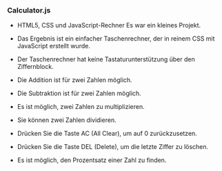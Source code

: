 ### Calculator.js

- HTML5, CSS und JavaScript-Rechner
  Es war ein kleines Projekt.

- Das Ergebnis ist ein einfacher Taschenrechner, der in reinem CSS mit JavaScript erstellt wurde.

- Der Taschenrechner hat keine Tastaturunterstützung über den Ziffernblock.

- Die Addition ist für zwei Zahlen möglich.
- Die Subtraktion ist für zwei Zahlen möglich.
- Es ist möglich, zwei Zahlen zu multiplizieren.
- Sie können zwei Zahlen dividieren.
- Drücken Sie die Taste AC (All Clear), um auf 0 zurückzusetzen.
- Drücken Sie die Taste DEL (Delete), um die letzte Ziffer zu löschen.
- Es ist möglich, den Prozentsatz einer Zahl zu finden.
